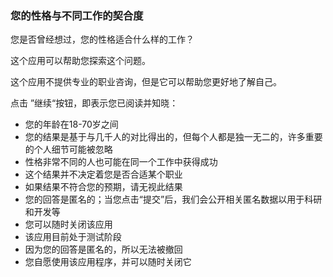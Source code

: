 ### 您的性格与不同工作的契合度

您是否曾经想过，您的性格适合什么样的工作？

这个应用可以帮助您探索这个问题。

这个应用不提供专业的职业咨询，但是它可以帮助您更好地了解自己。

点击 ”继续“按钮，即表示您已阅读并知晓：

- 您的年龄在18-70岁之间
- 您的结果是基于与几千人的对比得出的，但每个人都是独一无二的，许多重要的个人细节可能被忽略
- 性格非常不同的人也可能在同一个工作中获得成功
- 这个结果并不决定着您是否合适某个职业
- 如果结果不符合您的预期，请无视此结果
- 您的回答是匿名的；当您点击“提交”后，我们会公开相关匿名数据以用于科研和开发等
- 您可以随时关闭该应用
- 该应用目前处于测试阶段
- 因为您的回答是匿名的，所以无法被撤回
- 您自愿使用该应用程序，并可以随时关闭它
